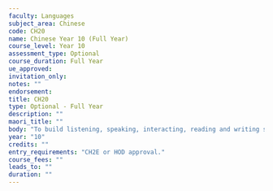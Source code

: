 ```yaml
---
faculty: Languages
subject_area: Chinese
code: CH20
name: Chinese Year 10 (Full Year)
course_level: Year 10
assessment_type: Optional
course_duration: Full Year
ue_approved: 
invitation_only: 
notes: ""
endorsement: 
title: CH20
type: Optional - Full Year
description: ""
maori_title: ""
body: "To build listening, speaking, interacting, reading and writing skills. To develop grammatical knowledge and broaden vocabulary. To increase cultural knowledge. Students wishing to take Chinese in Year 11 should select this course."
year: "10"
credits: ""
entry_requirements: "CH2E or HOD approval."
course_fees: ""
leads_to: ""
duration: ""
---
```

